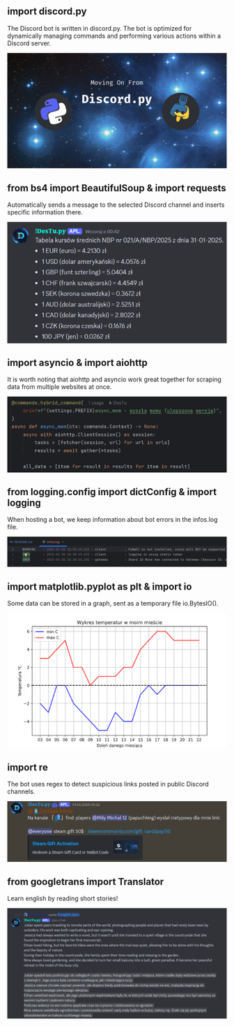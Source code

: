 ## import discord.py
The Discord bot is written in discord.py. The bot is optimized for dynamically managing commands and performing various actions within a Discord server.

![Discord](imgs/discord.png)
## from bs4 import BeautifulSoup & import requests
Automatically sends a message to the selected Discord channel and inserts specific information there.

![bs4](imgs/bs4.png)
## import asyncio & import aiohttp
It is worth noting that aiohttp and asyncio work great together for scraping data from multiple websites at once.

![async_mem](imgs/async_mem.png)
## from logging.config import dictConfig & import logging
When hosting a bot, we keep information about bot errors in the infos.log file. 

![logs](imgs/logs.png)
## import matplotlib.pyplot as plt & import io
Some data can be stored in a graph, sent as a temporary file io.BytesIO().

![matplot](imgs/matplot.png)
## import re
The bot uses regex to detect suspicious links posted in public Discord channels.

![re](imgs/re.png)
## from googletrans import Translator
Learn english by reading short stories! 

![translate](imgs/translate.png)
